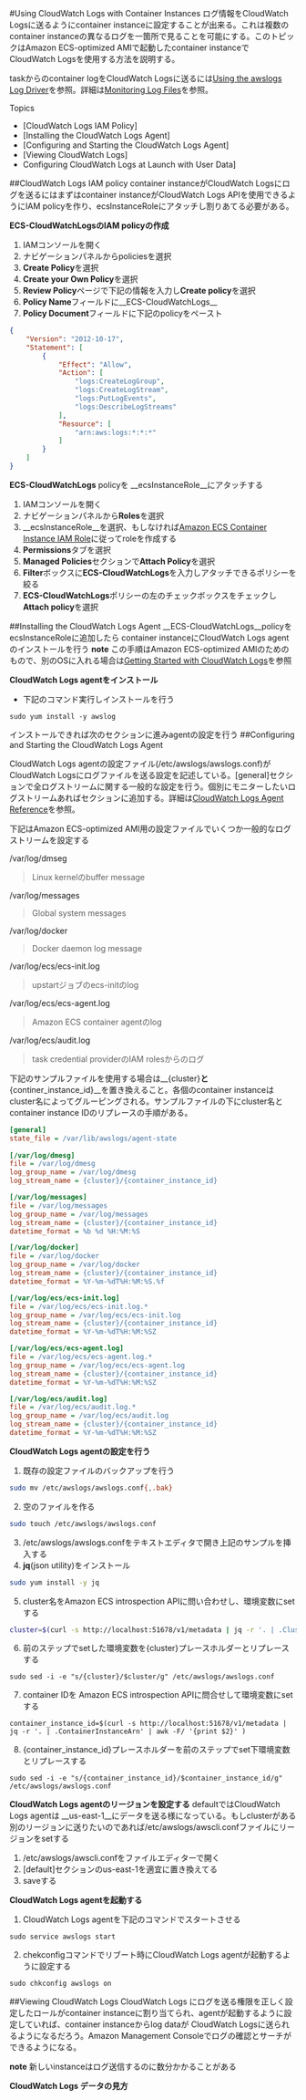 #Using CloudWatch Logs with Container Instances
ログ情報をCloudWatch Logsに送るようにcontainer instanceに設定することが出来る。これは複数のcontainer instanceの異なるログを一箇所で見ることを可能にする。このトピックはAmazon ECS-optimized AMIで起動したcontainer instanceで CloudWatch Logsを使用する方法を説明する。

taskからのcontainer logをCloudWatch Logsに送るには[Using the awslogs Log Driver](http://docs.aws.amazon.com/AmazonECS/latest/developerguide/using_awslogs.html?shortFooter=true)を参照。詳細は[Monitoring Log Files](http://docs.aws.amazon.com/AmazonCloudWatch/latest/DeveloperGuide/WhatIsCloudWatchLogs.html)を参照。

Topics
 * [CloudWatch Logs IAM Policy]
 * [Installing the CloudWatch Logs Agent]
 * [Configuring and Starting the CloudWatch Logs Agent]
 * [Viewing CloudWatch Logs]
 * Configuring CloudWatch Logs at Launch with User Data]

##CloudWatch Logs IAM policy
container instanceがCloudWatch Logsにログを送るにはまずはcontainer instanceがCloudWatch Logs APIを使用できるようにIAM policyを作り、ecsInstanceRoleにアタッチし割りあてる必要がある。

**ECS-CloudWatchLogsのIAM policyの作成**
1. IAMコンソールを開く
2. ナビゲーションパネルからpoliciesを選択
3. **Create Policy**を選択
4. **Create your Own Policy**を選択
5. **Review Policy**ページで下記の情報を入力し**Create policy**を選択
  6. **Policy Name**フィールドに__ECS-CloudWatchLogs__
  7. **Policy Document**フィールドに下記のpolicyをペースト<br />
```json
{
    "Version": "2012-10-17",
    "Statement": [
        {
            "Effect": "Allow",
            "Action": [
                "logs:CreateLogGroup",
                "logs:CreateLogStream",
                "logs:PutLogEvents",
                "logs:DescribeLogStreams"
            ],
            "Resource": [
                "arn:aws:logs:*:*:*"
            ]
        }
    ]
}
```

__ECS-CloudWatchLogs__ policyを __ecsInstanceRole__にアタッチする
1. IAMコンソールを開く
2. ナビゲーションパネルから**Roles**を選択
3. __ecsInstanceRole__を選択、もしなければ[Amazon ECS Container Instance IAM Role](http://docs.aws.amazon.com/AmazonECS/latest/developerguide/instance_IAM_role.html)に従ってroleを作成する
4. **Permissions**タブを選択
5. **Managed Policies**セクションで**Attach Policy**を選択
6. **Filter**ボックスに**ECS-CloudWatchLogs**を入力しアタッチできるポリシーを絞る
7. **ECS-CloudWatchLogs**ポリシーの左のチェックボックスをチェックし**Attach policy**を選択

##Installing the CloudWatch Logs Agent
__ECS-CloudWatchLogs__policyをecsInstanceRoleに追加したら container instanceにCloudWatch Logs agentのインストールを行う
**note** この手順はAmazon ECS-optimized AMIのためのもので、別のOSに入れる場合は[Getting Started with CloudWatch Logs](http://docs.aws.amazon.com/AmazonCloudWatch/latest/DeveloperGuide/CWL_GettingStarted.html)を参照

**CloudWatch Logs agentをインストール**

* 下記のコマンド実行しインストールを行う<br />
```
sudo yum install -y awslog
```
インストールできれば次のセクションに進みagentの設定を行う
##Configuring and Starting the CloudWatch Logs Agent

CloudWatch Logs agentの設定ファイル(/etc/awslogs/awslogs.conf)がCloudWatch Logsにログファイルを送る設定を記述している。[general]セクションで全ログストリームに関する一般的な設定を行う。個別にモニターしたいログストリームあればセクションに追加する。詳細は[CloudWatch Logs Agent Reference](http://docs.aws.amazon.com/AmazonCloudWatch/latest/DeveloperGuide/AgentReference.html)を参照。

下記はAmazon ECS-optimized AMI用の設定ファイルでいくつか一般的なログストリームを設定する

/var/log/dmseg  
>Linux kernelのbuffer message 
  
/var/log/messages

>Global system messages

/var/log/docker  

>Docker daemon log message

/var/log/ecs/ecs-init.log
>upstartジョブのecs-initのlog

/var/log/ecs/ecs-agent.log
>Amazon ECS container agentのlog

/var/log/ecs/audit.log
>task credential providerのIAM rolesからのログ

下記のサンプルファイルを使用する場合は__{cluster}__と__{continer_instance_id}__を置き換えること。各個のcontainer instanceはcluster名によってグルーピングされる。サンプルファイルの下にcluster名とcontainer instance IDのリプレースの手順がある。

```ini
[general]
state_file = /var/lib/awslogs/agent-state        
 
[/var/log/dmesg]
file = /var/log/dmesg
log_group_name = /var/log/dmesg
log_stream_name = {cluster}/{container_instance_id}

[/var/log/messages]
file = /var/log/messages
log_group_name = /var/log/messages
log_stream_name = {cluster}/{container_instance_id}
datetime_format = %b %d %H:%M:%S

[/var/log/docker]
file = /var/log/docker
log_group_name = /var/log/docker
log_stream_name = {cluster}/{container_instance_id}
datetime_format = %Y-%m-%dT%H:%M:%S.%f

[/var/log/ecs/ecs-init.log]
file = /var/log/ecs/ecs-init.log.*
log_group_name = /var/log/ecs/ecs-init.log
log_stream_name = {cluster}/{container_instance_id}
datetime_format = %Y-%m-%dT%H:%M:%SZ

[/var/log/ecs/ecs-agent.log]
file = /var/log/ecs/ecs-agent.log.*
log_group_name = /var/log/ecs/ecs-agent.log
log_stream_name = {cluster}/{container_instance_id}
datetime_format = %Y-%m-%dT%H:%M:%SZ

[/var/log/ecs/audit.log]
file = /var/log/ecs/audit.log.*
log_group_name = /var/log/ecs/audit.log
log_stream_name = {cluster}/{container_instance_id}
datetime_format = %Y-%m-%dT%H:%M:%SZ
```

**CloudWatch Logs agentの設定を行う**
1. 既存の設定ファイルのバックアップを行う<br />
```bash
sudo mv /etc/awslogs/awslogs.conf{,.bak}
```
2. 空のファイルを作る <br />
```bash
sudo touch /etc/awslogs/awslogs.conf
```
3. /etc/awslogs/awslogs.confをテキストエディタで開き上記のサンプルを挿入する
4. **jq**(json utility)をインストール<br />
```bash
sudo yum install -y jq
```
5. cluster名をAmazon ECS introspection APIに問い合わせし、環境変数にsetする<br />
```bash
cluster=$(curl -s http://localhost:51678/v1/metadata | jq -r '. | .Cluster')
```
6. 前のステップでsetした環境変数を{cluster}プレースホルダーとリプレースする<br />
```
sudo sed -i -e "s/{cluster}/$cluster/g" /etc/awslogs/awslogs.conf
```
7. container IDを Amazon ECS introspection APIに問合せして環境変数にsetする
```
container_instance_id=$(curl -s http://localhost:51678/v1/metadata | jq -r '. | .ContainerInstanceArn' | awk -F/ '{print $2}' )
```
8. {container_instance_id}プレースホルダーを前のステップでset下環境変数とリプレースする
```
sudo sed -i -e "s/{container_instance_id}/$container_instance_id/g" /etc/awslogs/awslogs.conf
```

**CloudWatch Logs agentのリージョンを設定する**
defaultではCloudWatch Logs agentは __us-east-1__にデータを送る様になっている。もしclusterがある別のリージョンに送りたいのであれば/etc/awslogs/awscli.confファイルにリージョンをsetする
1. /etc/awslogs/awscli.confをファイルエディターで開く
2. [default]セクションのus-east-1を適宜に置き換えてる
3. saveする

**CloudWatch Logs agentを起動する**
1. CloudWatch Logs agentを下記のコマンドでスタートさせる
```
sudo service awslogs start
```
2. chekconfigコマンドでリブート時にCloudWatch Logs agentが起動するように設定する
```
sudo chkconfig awslogs on
```
##Viewing CloudWatch Logs
CloudWatch Logs にログを送る権限を正しく設定したロールがcontainer instanceに割り当てられ、agentが起動するように設定していれば、container instanceからlog dataが CloudWatch Logsに送られるようになるだろう。Amazon Management Consoleでログの確認とサーチができるようになる。

**note** 新しいinstanceはログ送信するのに数分かかることがある

**CloudWatch Logs データの見方**

